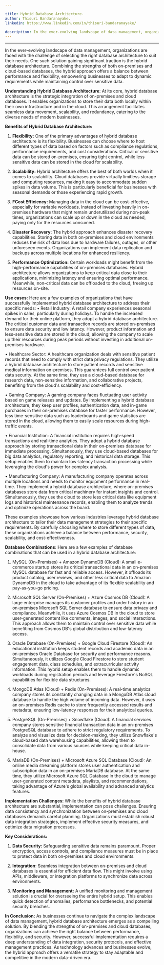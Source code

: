 ```yaml
---

title: Hybrid Database Architecture.
author: Thisuri Bandaranayake.
linkedin: https://www.linkedin.com/in/thisuri-bandaranayake/

description: In the ever-evolving landscape of data management, organizations are faced with the challenge of selecting the right database architecture to suit their needs. One such solution gaining significant traction is the hybrid database architecture. Combining the strengths of both on-premises and cloud-based databases, the hybrid approach offers a balance between performance and flexibility, empowering businesses to adapt to dynamic requirements while maintaining control over sensitive data.
---
```

___

In the ever-evolving landscape of data management, organizations are faced with the challenge of selecting the right database architecture to suit their needs. One such solution gaining significant traction is the hybrid database architecture. Combining the strengths of both on-premises and cloud-based databases, the hybrid approach offers a balance between performance and flexibility, empowering businesses to adapt to dynamic requirements while maintaining control over sensitive data.

**Understanding Hybrid Database Architecture:**
At its core, hybrid database architecture is the strategic integration of on-premises and cloud databases. It enables organizations to store their data both locally within their own infrastructure and in the cloud. This arrangement facilitates seamless data movement, scalability, and redundancy, catering to the diverse needs of modern businesses.

**Benefits of Hybrid Database Architecture:**
1.	**Flexibility:** One of the primary advantages of hybrid database architecture is its flexibility. Businesses can choose where to host different types of data based on factors such as compliance regulations, performance requirements, and cost considerations. Critical or sensitive data can be stored on-premises, ensuring tight control, while less sensitive data can be stored in the cloud for scalability.

2.	**Scalability:** Hybrid architecture offers the best of both worlds when it comes to scalability. Cloud databases provide virtually limitless storage and computing resources, making it easy to accommodate sudden spikes in data volume. This is particularly beneficial for businesses with seasonal demands or those experiencing rapid growth.

3.	**FCost Efficiency:** Managing data in the cloud can be cost-effective, especially for variable workloads. Instead of investing heavily in on-premises hardware that might remain underutilized during non-peak times, organizations can scale up or down in the cloud as needed, paying only for the resources consumed.

4.	**Disaster Recovery:** The hybrid approach enhances disaster recovery capabilities. Storing data in both on-premises and cloud environments reduces the risk of data loss due to hardware failures, outages, or other unforeseen events. Organizations can implement data replication and backups across multiple locations for enhanced resiliency.

5.	**Performance Optimization:** Certain workloads might benefit from the high-performance capabilities of on-premises databases. Hybrid architecture allows organizations to keep critical data close to their applications, minimizing latency and ensuring optimal performance. Meanwhile, non-critical data can be offloaded to the cloud, freeing up resources on-site.


**Use cases:**
Here are a few examples of organizations that have successfully implemented hybrid database architecture to address their specific needs:
•	Retail Industry:
A retail company experiences seasonal spikes in sales, particularly during holidays. To handle the increased demand for their online platform, they adopt a hybrid database architecture. The critical customer data and transaction records are stored on-premises to ensure data security and low latency. However, product information and less-sensitive data are stored in the cloud, allowing the company to scale up their resources during peak periods without investing in additional on-premises hardware.

•	Healthcare Sector:
A healthcare organization deals with sensitive patient records that need to comply with strict data privacy regulations. They utilize a hybrid database architecture to store patient records and sensitive medical information on-premises. This guarantees full control over patient data security. At the same time, they use a cloud-based database for research data, non-sensitive information, and collaborative projects, benefiting from the cloud's scalability and cost-efficiency.

•	Gaming Company:
A gaming company faces fluctuating user activity based on game releases and updates. By implementing a hybrid database architecture, they keep user profiles, authentication data, and in-game purchases in their on-premises database for faster performance. However, less time-sensitive data such as leaderboards and game statistics are stored in the cloud, allowing them to easily scale resources during high-traffic events.

•	Financial Institution:
A financial institution requires high-speed transactions and real-time analytics. They adopt a hybrid database approach by storing transactional data in their on-premises database for immediate processing. Simultaneously, they use cloud-based databases for big data analytics, regulatory reporting, and historical data storage. This setup enables them to maintain low-latency transaction processing while leveraging the cloud's power for complex analysis.


•	Manufacturing Company:
A manufacturing company operates across multiple locations and needs to monitor equipment performance in real-time. They implement a hybrid database architecture, where on-premises databases store data from critical machinery for instant insights and control. Simultaneously, they use the cloud to store less critical data like equipment logs and historical maintenance records, enabling them to analyze trends and optimize operations across the board.

These examples showcase how various industries leverage hybrid database architecture to tailor their data management strategies to their specific requirements. By carefully choosing where to store different types of data, these organizations achieve a balance between performance, security, scalability, and cost-effectiveness.

**Database Combinations:**
Here are a few examples of database combinations that can be used in a hybrid database architecture:
1.	MySQL (On-Premises) + Amazon DynamoDB (Cloud):
A small e-commerce startup stores its critical transactional data in an on-premises MySQL database for fast and reliable access. However, it offloads its product catalog, user reviews, and other less critical data to Amazon DynamoDB in the cloud to take advantage of its flexible scalability and pay-as-you-go pricing.

2.	Microsoft SQL Server (On-Premises) + Azure Cosmos DB (Cloud):
A large enterprise manages its customer profiles and order history in an on-premises Microsoft SQL Server database to ensure data privacy and compliance. Meanwhile, it uses Azure Cosmos DB in the cloud to store user-generated content like comments, images, and social interactions. This approach allows them to maintain control over sensitive data while benefiting from Cosmos DB's global distribution and low-latency access.

3.	Oracle Database (On-Premises) + Google Cloud Firestore (Cloud):
An educational institution keeps student records and academic data in an on-premises Oracle Database for security and performance reasons. Simultaneously, it utilizes Google Cloud Firestore to store student engagement data, class schedules, and extracurricular activity information. This hybrid setup enables them to handle dynamic workloads during registration periods and leverage Firestore's NoSQL capabilities for flexible data structures.

4.	MongoDB Atlas (Cloud) + Redis (On-Premises):
A real-time analytics company stores its constantly changing data in a MongoDB Atlas cloud database to handle the high volume of incoming data. However, it uses an on-premises Redis cache to store frequently accessed results and metadata, ensuring low-latency responses for their analytical queries.

5.	PostgreSQL (On-Premises) + Snowflake (Cloud):
A financial services company stores sensitive financial transaction data in an on-premises PostgreSQL database to adhere to strict regulatory requirements. To analyze and visualize data for decision-making, they utilize Snowflake's cloud-based data warehousing capabilities, allowing them to consolidate data from various sources while keeping critical data in-house.

6.	MariaDB (On-Premises) + Microsoft Azure SQL Database (Cloud):
An online media streaming platform stores user authentication and subscription data in an on-premises MariaDB database. At the same time, they utilize Microsoft Azure SQL Database in the cloud to manage user-generated content metadata, playlists, and recommendations, taking advantage of Azure's global availability and advanced analytics features.


**Implementation Challenges:**
While the benefits of hybrid database architecture are substantial, implementation can pose challenges. Ensuring data consistency and synchronization between on-premises and cloud databases demands careful planning. Organizations must establish robust data integration strategies, implement effective security measures, and optimize data migration processes.

**Key Considerations:**
1.	**Data Security:** Safeguarding sensitive data remains paramount. Proper encryption, access controls, and compliance measures must be in place to protect data in both on-premises and cloud environments.

2.	**Integration:** Seamless integration between on-premises and cloud databases is essential for efficient data flow. This might involve using APIs, middleware, or integration platforms to synchronize data across environments.

3.	**Monitoring and Management:** A unified monitoring and management solution is crucial for overseeing the entire hybrid setup. This enables quick detection of anomalies, performance bottlenecks, and potential security breaches.

**In Conclusion:**
As businesses continue to navigate the complex landscape of data management, hybrid database architecture emerges as a compelling solution. By blending the strengths of on-premises and cloud databases, organizations can achieve the right balance between performance, flexibility, and security. However, successful implementation requires a deep understanding of data integration, security protocols, and effective management practices. As technology advances and businesses evolve, the hybrid approach offers a versatile strategy to stay adaptable and competitive in the modern data-driven era.



